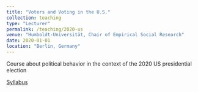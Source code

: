 ```yaml
---
title: "Voters and Voting in the U.S."
collection: teaching
type: "Lecturer"
permalink: /teaching/2020-us
venue: "Humboldt-Universität, Chair of Empirical Social Research"
date: 2020-01-01
location: "Berlin, Germany"
---
```


Course about political behavior in the context of the 2020 US presidential election
 
 [Syllabus](/files/syllabus_us2020.pdf)